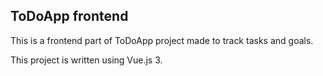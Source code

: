 ## ToDoApp frontend

This is a frontend part of ToDoApp project made to track tasks and goals.

This project is written using Vue.js 3.
